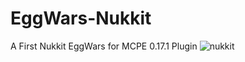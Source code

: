 # EggWars-Nukkit
A First Nukkit EggWars for MCPE 0.17.1 Plugin
![nukkit](https://proxy.spigotmc.org/01d3fcecace22a175ccd90d24181aeac5df9ee65?url=http%3A%2F%2Fi.imgur.com%2FWqaD0NK.jpg)
